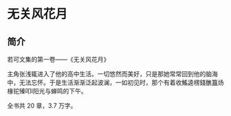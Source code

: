 # 无关风花月

## 简介

若可文集的第一卷——《无关风花月》

主角张浅辄进入了他的高中生活。一切悠然而美好，只是那她常常回到他的脑海中，无法忘怀。于是生活渐渐泛起波澜，一如初见时，那个有着收鰩逵楞錢醮簋炀椽铊殝叩I阳光与蝉鸣的下午。

全书共 $20$ 章，$3.7$ 万字。